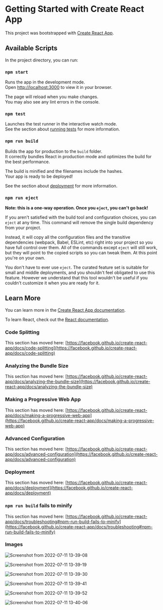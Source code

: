 # Getting Started with Create React App

This project was bootstrapped with [Create React App](https://github.com/facebook/create-react-app).

## Available Scripts

In the project directory, you can run:

### `npm start`

Runs the app in the development mode.\
Open [http://localhost:3000](http://localhost:3000) to view it in your browser.

The page will reload when you make changes.\
You may also see any lint errors in the console.

### `npm test`

Launches the test runner in the interactive watch mode.\
See the section about [running tests](https://facebook.github.io/create-react-app/docs/running-tests) for more information.

### `npm run build`

Builds the app for production to the `build` folder.\
It correctly bundles React in production mode and optimizes the build for the best performance.

The build is minified and the filenames include the hashes.\
Your app is ready to be deployed!

See the section about [deployment](https://facebook.github.io/create-react-app/docs/deployment) for more information.

### `npm run eject`

**Note: this is a one-way operation. Once you `eject`, you can't go back!**

If you aren't satisfied with the build tool and configuration choices, you can `eject` at any time. This command will remove the single build dependency from your project.

Instead, it will copy all the configuration files and the transitive dependencies (webpack, Babel, ESLint, etc) right into your project so you have full control over them. All of the commands except `eject` will still work, but they will point to the copied scripts so you can tweak them. At this point you're on your own.

You don't have to ever use `eject`. The curated feature set is suitable for small and middle deployments, and you shouldn't feel obligated to use this feature. However we understand that this tool wouldn't be useful if you couldn't customize it when you are ready for it.

## Learn More

You can learn more in the [Create React App documentation](https://facebook.github.io/create-react-app/docs/getting-started).

To learn React, check out the [React documentation](https://reactjs.org/).

### Code Splitting

This section has moved here: [https://facebook.github.io/create-react-app/docs/code-splitting](https://facebook.github.io/create-react-app/docs/code-splitting)

### Analyzing the Bundle Size

This section has moved here: [https://facebook.github.io/create-react-app/docs/analyzing-the-bundle-size](https://facebook.github.io/create-react-app/docs/analyzing-the-bundle-size)

### Making a Progressive Web App

This section has moved here: [https://facebook.github.io/create-react-app/docs/making-a-progressive-web-app](https://facebook.github.io/create-react-app/docs/making-a-progressive-web-app)

### Advanced Configuration

This section has moved here: [https://facebook.github.io/create-react-app/docs/advanced-configuration](https://facebook.github.io/create-react-app/docs/advanced-configuration)

### Deployment

This section has moved here: [https://facebook.github.io/create-react-app/docs/deployment](https://facebook.github.io/create-react-app/docs/deployment)

### `npm run build` fails to minify

This section has moved here: [https://facebook.github.io/create-react-app/docs/troubleshooting#npm-run-build-fails-to-minify](https://facebook.github.io/create-react-app/docs/troubleshooting#npm-run-build-fails-to-minify)


### Images

![Screenshot from 2022-07-11 13-39-08](https://user-images.githubusercontent.com/29379418/178247784-8eb235df-132a-4da3-adb1-d10fc4124a80.png)

![Screenshot from 2022-07-11 13-39-19](https://user-images.githubusercontent.com/29379418/178247830-4d576dfc-3c88-49d6-9f12-89c9e43b6b9f.png)

![Screenshot from 2022-07-11 13-39-30](https://user-images.githubusercontent.com/29379418/178247854-3406971c-5235-4ec1-a8ac-a03461601e44.png)

![Screenshot from 2022-07-11 13-39-41](https://user-images.githubusercontent.com/29379418/178247878-d0c1f230-6b37-48f7-b4ae-f3e844d66edb.png)

![Screenshot from 2022-07-11 13-39-52](https://user-images.githubusercontent.com/29379418/178247908-1df2259f-eea0-4405-a2e3-8f51a94dd8f0.png)

![Screenshot from 2022-07-11 13-40-06](https://user-images.githubusercontent.com/29379418/178247924-2710f0ef-3a84-4934-bf79-445e9f02e07a.png)
